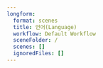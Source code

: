 ```yaml
---
longform:
  format: scenes
  title: 언어(Language)
  workflow: Default Workflow
  sceneFolder: /
  scenes: []
  ignoredFiles: []
---
```

